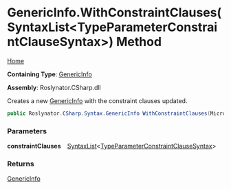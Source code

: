 # GenericInfo\.WithConstraintClauses\(SyntaxList\<TypeParameterConstraintClauseSyntax\>\) Method

[Home](../../../../../README.md)

**Containing Type**: [GenericInfo](../README.md)

**Assembly**: Roslynator\.CSharp\.dll

  
Creates a new [GenericInfo](../README.md) with the constraint clauses updated\.

```csharp
public Roslynator.CSharp.Syntax.GenericInfo WithConstraintClauses(Microsoft.CodeAnalysis.SyntaxList<Microsoft.CodeAnalysis.CSharp.Syntax.TypeParameterConstraintClauseSyntax> constraintClauses)
```

### Parameters

**constraintClauses** &ensp; [SyntaxList](https://docs.microsoft.com/en-us/dotnet/api/microsoft.codeanalysis.syntaxlist-1)\<[TypeParameterConstraintClauseSyntax](https://docs.microsoft.com/en-us/dotnet/api/microsoft.codeanalysis.csharp.syntax.typeparameterconstraintclausesyntax)\>

### Returns

[GenericInfo](../README.md)

